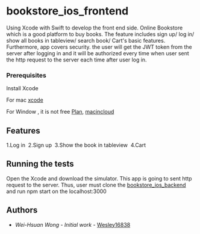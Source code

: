 # bookstore_ios_frontend

Using Xcode with Swift to develop the front end side. Online Bookstore which is a good platform to buy books. The feature includes sign up/ log in/ show all books in tableview/ search book/ Cart's basic features.
Furthermore, app covers security. the user will get the JWT token from the server after logging in and it will be authorized every time when user sent the http request to the server each time after user log in.

### Prerequisites

Install Xcode

For mac [xcode](https://itunes.apple.com/us/app/xcode/id497799835?mt=12)

For Window , it is not free [Plan](https://portal.macincloud.com/select/#/plans), 
[macincloud](https://www.macincloud.com/)

## Features
1.Log in
<img src="">
2.Sign up
<img src="">
3.Show the book in tableview
<img src="">
4.Cart
<img src="">

## Running the tests

Open the Xcode and download the simulator. This app is going to sent http request to the server. Thus, user must clone the [bookstore_ios_backend](https://github.com/Wesley16838/bookstore_ios_backend) and run npm start on the localhost:3000

## Authors

* *Wei-Hsuan Wong* - *Initial work* - [Wesley16838](https://github.com/Wesley16838)

